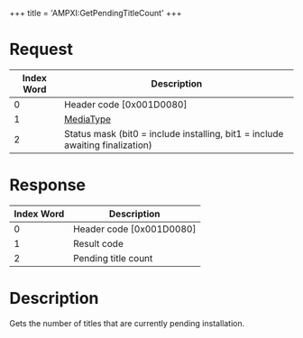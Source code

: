 +++
title = 'AMPXI:GetPendingTitleCount'
+++

# Request

| Index Word | Description                                                                   |
|------------|-------------------------------------------------------------------------------|
| 0          | Header code \[0x001D0080\]                                                    |
| 1          | [MediaType](Filesystem_services#MediaType "wikilink")                         |
| 2          | Status mask (bit0 = include installing, bit1 = include awaiting finalization) |

# Response

| Index Word | Description                |
|------------|----------------------------|
| 0          | Header code \[0x001D0080\] |
| 1          | Result code                |
| 2          | Pending title count        |

# Description

Gets the number of titles that are currently pending installation.
